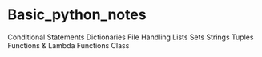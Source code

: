 # Basic_python_notes
 Conditional Statements
 Dictionaries
 File Handling
 Lists
 Sets
 Strings
 Tuples
 Functions &  Lambda Functions
 Class
